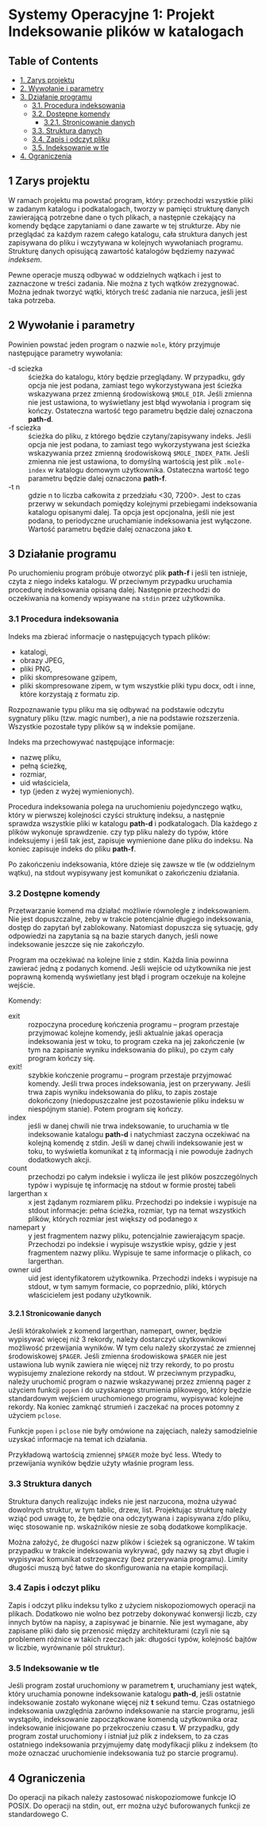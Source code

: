 <div id="content">

# Systemy Operacyjne 1: Projekt Indeksowanie plików w katalogach

<div id="table-of-contents">

## Table of Contents

<div id="text-table-of-contents">

*   [1\. Zarys projektu](#org7fe9d26)
*   [2\. Wywołanie i parametry](#orgbbaa29a)
*   [3\. Działanie programu](#org22e4824)
    *   [3.1\. Procedura indeksowania](#org5fd9498)
    *   [3.2\. Dostępne komendy](#org45a70ee)
        *   [3.2.1\. Stronicowanie danych](#org7c2b0db)
    *   [3.3\. Struktura danych](#org873e335)
    *   [3.4\. Zapis i odczyt pliku](#org478e86f)
    *   [3.5\. Indeksowanie w tle](#org19ab485)
*   [4\. Ograniczenia](#org6848216)

</div>

</div>

<div id="outline-container-org7fe9d26" class="outline-2">

## <span class="section-number-2">1</span> Zarys projektu

<div class="outline-text-2" id="text-1">

W ramach projektu ma powstać program, który: przechodzi wszystkie pliki w zadanym katalogu i podkatalogach, tworzy w pamięci strukturę danych zawierającą potrzebne dane o tych plikach, a następnie czekający na komendy będące zapytaniami o dane zawarte w tej strukturze. Aby nie przeglądać za każdym razem całego katalogu, cała struktura danych jest zapisywana do pliku i wczytywana w kolejnych wywołaniach programu. Strukturę danych opisującą zawartość katalogów będziemy nazywać _indeksem_.

Pewne operacje muszą odbywać w oddzielnych wątkach i jest to zaznaczone w treści zadania. Nie można z tych wątków zrezygnować. Można jednak tworzyć wątki, których treść zadania nie narzuca, jeśli jest taka potrzeba.

</div>

</div>

<div id="outline-container-orgbbaa29a" class="outline-2">

## <span class="section-number-2">2</span> Wywołanie i parametry

<div class="outline-text-2" id="text-2">

Powinien powstać jeden program o nazwie `mole`, który przyjmuje następujące parametry wywołania:

<dl class="org-dl">

<dt>-d sciezka</dt>

<dd>ścieżka do katalogu, który będzie przeglądany. W przypadku, gdy opcja nie jest podana, zamiast tego wykorzystywana jest ścieżka wskazywana przez zmienną środowiskową <code>$MOLE_DIR</code>. Jeśli zmienna nie jest ustawiona, to wyświetlany jest błąd wywołania i program się kończy. Ostateczna wartość tego parametru będzie dalej oznaczona <b>path-d</b>.</dd>

<dt>-f sciezka</dt>

<dd>ścieżka do pliku, z którego będzie czytany/zapisywany indeks. Jeśli opcja nie jest podana, to zamiast tego wykorzystywana jest ścieżka wskazywania przez zmienną środowiskową <code>$MOLE_INDEX_PATH</code>. Jeśli zmienna nie jest ustawiona, to domyślną wartością jest plik <code>.mole-index</code> w katalogu domowym użytkownika. Ostateczna wartość tego parametru będzie dalej oznaczona <b>path-f</b>.</dd>

<dt>-t n</dt>

<dd>gdzie n to liczba całkowita z przedziału &#60;30, 7200&#62;. Jest to czas przerwy w sekundach pomiędzy kolejnymi przebiegami indeksowania katalogu opisanymi dalej. Ta opcja jest opcjonalna, jeśli nie jest podana, to periodyczne uruchamianie indeksowania jest wyłączone. Wartość parametru będzie dalej oznaczona jako <b>t</b>.</dd>

</dl>

</div>

</div>

<div id="outline-container-org22e4824" class="outline-2">

## <span class="section-number-2">3</span> Działanie programu

<div class="outline-text-2" id="text-3">

Po uruchomieniu program próbuje otworzyć plik <b>path-f</b> i jeśli ten istnieje, czyta z niego indeks katalogu. W przeciwnym przypadku uruchamia procedurę indeksowania opisaną dalej. Następnie przechodzi do oczekiwania na komendy wpisywane na `stdin` przez użytkownika.

</div>

<div id="outline-container-org5fd9498" class="outline-3">

### <span class="section-number-3">3.1</span> Procedura indeksowania

<div class="outline-text-3" id="text-3-1">

Indeks ma zbierać informacje o następujących typach plików:

*   katalogi,
*   obrazy JPEG,
*   pliki PNG,
*   pliki skompresowane gzipem,
*   pliki skompresowane zipem, w tym wszystkie pliki typu docx, odt i inne, które korzystają z formatu zip.

Rozpoznawanie typu pliku ma się odbywać na podstawie odczytu sygnatury pliku (tzw. magic number), a nie na podstawie rozszerzenia. Wszystkie pozostałe typy plików są w indeksie pomijane.

Indeks ma przechowywać następujące informacje:

*   nazwę pliku,
*   pełną ścieżkę,
*   rozmiar,
*   uid właściciela,
*   typ (jeden z wyżej wymienionych).

Procedura indeksowania polega na uruchomieniu pojedynczego wątku, który w pierwszej kolejności czyści strukturę indeksu, a następnie sprawdza wszystkie pliki w katalogu <b>path-d</b> i podkatalogach. Dla każdego z plików wykonuje sprawdzenie. czy typ pliku należy do typów, które indeksujemy i jeśli tak jest, zapisuje wymienione dane pliku do indeksu. Na koniec zapisuje indeks do pliku <b>path-f</b>.

Po zakończeniu indeksowania, które dzieje się zawsze w tle (w oddzielnym wątku), na stdout wypisywany jest komunikat o zakończeniu działania.

</div>

</div>

<div id="outline-container-org45a70ee" class="outline-3">

### <span class="section-number-3">3.2</span> Dostępne komendy

<div class="outline-text-3" id="text-3-2">

Przetwarzanie komend ma działać możliwie równolegle z indeksowaniem. Nie jest dopuszczalne, żeby w trakcie potencjalnie długiego indeksowania, dostęp do zapytań był zablokowany. Natomiast dopuszcza się sytuację, gdy odpowiedzi na zapytania są na bazie starych danych, jeśli nowe indeksowanie jeszcze się nie zakończyło.

Program ma oczekiwać na kolejne linie z stdin. Każda linia powinna zawierać jedną z podanych komend. Jeśli wejście od użytkownika nie jest poprawną komendą wyświetlany jest błąd i program oczekuje na kolejne wejście.

Komendy:

<dl class="org-dl">

<dt>exit</dt>

<dd>rozpoczyna procedurę kończenia programu – program przestaje przyjmować kolejne komendy, jeśli aktualnie jakaś operacja indeksowania jest w toku, to program czeka na jej zakończenie (w tym na zapisanie wyniku indeksowania do pliku), po czym cały program kończy się.</dd>

<dt>exit!</dt>

<dd>szybkie kończenie programu – program przestaje przyjmować komendy. Jeśli trwa proces indeksowania, jest on przerywany. Jeśli trwa zapis wyniku indeksowania do pliku, to zapis zostaje dokończony (niedopuszczalne jest pozostawienie pliku indeksu w niespójnym stanie). Potem program się kończy.</dd>

<dt>index</dt>

<dd>jeśli w danej chwili nie trwa indeksowanie, to uruchamia w tle indeksowanie katalogu <b>path-d</b> i natychmiast zaczyna oczekiwać na kolejną komendę z stdin. Jeśli w danej chwili indeksowanie jest w toku, to wyświetla komunikat z tą informacją i nie powoduje żadnych dodatkowych akcji.</dd>

<dt>count</dt>

<dd>przechodzi po całym indeksie i wylicza ile jest plików poszczególnych typów i wypisuje tę informację na stdout w formie prostej tabeli</dd>

<dt>largerthan x</dt>

<dd>x jest żądanym rozmiarem pliku. Przechodzi po indeksie i wypisuje na stdout informacje: pełna ścieżka, rozmiar, typ na temat wszystkich plików, których rozmiar jest większy od podanego x</dd>

<dt>namepart y</dt>

<dd>y jest fragmentem nazwy pliku, potencjalnie zawierającym spacje. Przechodzi po indeksie i wypisuje wszystkie wpisy, gdzie y jest fragmentem nazwy pliku. Wypisuje te same informacje o plikach, co largerthan.</dd>

<dt>owner uid</dt>

<dd>uid jest identyfikatorem użytkownika. Przechodzi indeks i wypisuje na stdout, w tym samym formacie, co poprzednio, pliki, których właścicielem jest podany użytkownik.</dd>

</dl>

</div>

<div id="outline-container-org7c2b0db" class="outline-4">

#### <span class="section-number-4">3.2.1</span> Stronicowanie danych

<div class="outline-text-4" id="text-3-2-1">

Jeśli którakolwiek z komend largerthan, namepart, owner, będzie wypisywać więcej niż 3 rekordy, należy dostarczyć użytkownikowi możliwość przewijania wyników. W tym celu należy skorzystać ze zmiennej środowiskowej `$PAGER`. Jeśli zmienna środowiskowa `$PAGER` nie jest ustawiona lub wynik zawiera nie więcej niż trzy rekordy, to po prostu wypisujemy znalezione rekordy na stdout. W przeciwnym przypadku, należy uruchomić program o nazwie wskazywanej przez zmienną pager z użyciem funkcji `popen` i do uzyskanego strumienia plikowego, który będzie standardowym wejściem uruchomionego programu, wypisywać kolejne rekordy. Na koniec zamknąć strumień i zaczekać na proces potomny z użyciem `pclose`.

Funkcje `popen` i `pclose` nie były omówione na zajęciach, należy samodzielnie uzyskać informacje na temat ich działania.

Przykładową wartością zmiennej `$PAGER` może być less. Wtedy to przewijania wyników będzie użyty właśnie program less.

</div>

</div>

</div>

<div id="outline-container-org873e335" class="outline-3">

### <span class="section-number-3">3.3</span> Struktura danych

<div class="outline-text-3" id="text-3-3">

Struktura danych realizując indeks nie jest narzucona, można używać dowolnych struktur, w tym tablic, drzew, list. Projektując strukturę należy wziąć pod uwagę to, że będzie ona odczytywana i zapisywana z/do pliku, więc stosowanie np. wskaźników niesie ze sobą dodatkowe komplikacje.

Można założyć, że długości nazw plików i ścieżek są ograniczone. W takim przypadku w trakcie indeksowania wykrywać, gdy nazwy są zbyt długie i wypisywać komunikat ostrzegawczy (bez przerywania programu). Limity długości muszą być łatwe do skonfigurowania na etapie kompilacji.

</div>

</div>

<div id="outline-container-org478e86f" class="outline-3">

### <span class="section-number-3">3.4</span> Zapis i odczyt pliku

<div class="outline-text-3" id="text-3-4">

Zapis i odczyt pliku indeksu tylko z użyciem niskopoziomowych operacji na plikach. Dodatkowo nie wolno bez potrzeby dokonywać konwersji liczb, czy innych bytów na napisy, a zapisywać je binarnie. Nie jest wymagane, aby zapisane pliki dało się przenosić między architekturami (czyli nie są problemem różnice w takich rzeczach jak: długości typów, kolejność bajtów w liczbie, wyrównanie pól struktur).

</div>

</div>

<div id="outline-container-org19ab485" class="outline-3">

### <span class="section-number-3">3.5</span> Indeksowanie w tle

<div class="outline-text-3" id="text-3-5">

Jeśli program został uruchomiony w parametrem <b>t</b>, uruchamiany jest wątek, który uruchamia ponowne indeksowanie katalogu <b>path-d</b>, jeśli ostatnie indeksowanie zostało wykonane więcej niż <b>t</b> sekund temu. Czas ostatniego indeksowania uwzględnia zarówno indeksowanie na starcie programu, jeśli wystąpiło, indeksowanie zapoczątkowane komendą użytkownika oraz indeksowanie inicjowane po przekroczeniu czasu <b>t</b>. W przypadku, gdy program został uruchomiony i istniał już plik z indeksem, to za czas ostatniego indeksowania przyjmujemy datę modyfikacji pliku z indeksem (to może oznaczać uruchomienie indeksowania tuż po starcie programu).

</div>

</div>

</div>

<div id="outline-container-org6848216" class="outline-2">

## <span class="section-number-2">4</span> Ograniczenia

<div class="outline-text-2" id="text-4">

Do operacji na pikach należy zastosować niskopoziomowe funkcje IO POSIX. Do operacji na stdin, out, err można użyć buforowanych funkcji ze standardowego C.

</div>

</div>

</div>

<div id="postamble" class="status">
</div>
